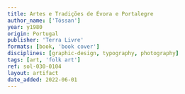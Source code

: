 ```yaml
---
title: Artes e Tradições de Évora e Portalegre
author_name: ['Tóssan']
year: y1980
origin: Portugal
publisher: 'Terra Livre'
formats: [book, 'book cover']
disciplines: [graphic-design, typography, photography]
tags: [art, 'folk art']
ref: sol-030-0104
layout: artifact
date_added: 2022-06-01
---
```

